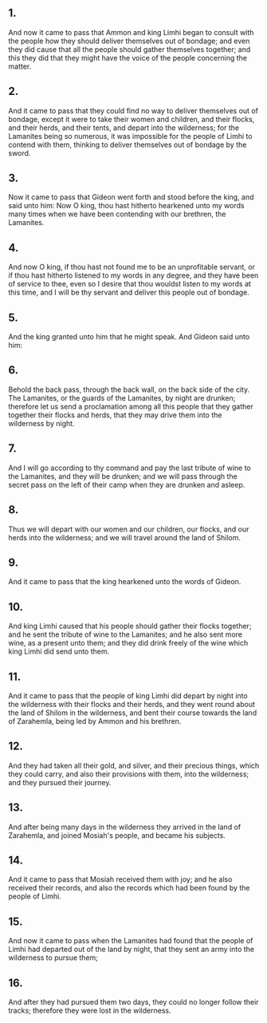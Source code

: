 ## 1.
And now it came to pass that Ammon and king Limhi began to consult with the people how they should deliver themselves out of bondage; and even they did cause that all the people should gather themselves together; and this they did that they might have the voice of the people concerning the matter.
## 2.
And it came to pass that they could find no way to deliver themselves out of bondage, except it were to take their women and children, and their flocks, and their herds, and their tents, and depart into the wilderness; for the Lamanites being so numerous, it was impossible for the people of Limhi to contend with them, thinking to deliver themselves out of bondage by the sword.
## 3.
Now it came to pass that Gideon went forth and stood before the king, and said unto him: Now O king, thou hast hitherto hearkened unto my words many times when we have been contending with our brethren, the Lamanites.
## 4.
And now O king, if thou hast not found me to be an unprofitable servant, or if thou hast hitherto listened to my words in any degree, and they have been of service to thee, even so I desire that thou wouldst listen to my words at this time, and I will be thy servant and deliver this people out of bondage.
## 5.
And the king granted unto him that he might speak. And Gideon said unto him:
## 6.
Behold the back pass, through the back wall, on the back side of the city. The Lamanites, or the guards of the Lamanites, by night are drunken; therefore let us send a proclamation among all this people that they gather together their flocks and herds, that they may drive them into the wilderness by night.
## 7.
And I will go according to thy command and pay the last tribute of wine to the Lamanites, and they will be drunken; and we will pass through the secret pass on the left of their camp when they are drunken and asleep.
## 8.
Thus we will depart with our women and our children, our flocks, and our herds into the wilderness; and we will travel around the land of Shilom.
## 9.
And it came to pass that the king hearkened unto the words of Gideon.
## 10.
And king Limhi caused that his people should gather their flocks together; and he sent the tribute of wine to the Lamanites; and he also sent more wine, as a present unto them; and they did drink freely of the wine which king Limhi did send unto them.
## 11.
And it came to pass that the people of king Limhi did depart by night into the wilderness with their flocks and their herds, and they went round about the land of Shilom in the wilderness, and bent their course towards the land of Zarahemla, being led by Ammon and his brethren.
## 12.
And they had taken all their gold, and silver, and their precious things, which they could carry, and also their provisions with them, into the wilderness; and they pursued their journey.
## 13.
And after being many days in the wilderness they arrived in the land of Zarahemla, and joined Mosiah's people, and became his subjects.
## 14.
And it came to pass that Mosiah received them with joy; and he also received their records, and also the records which had been found by the people of Limhi.
## 15.
And now it came to pass when the Lamanites had found that the people of Limhi had departed out of the land by night, that they sent an army into the wilderness to pursue them;
## 16.
And after they had pursued them two days, they could no longer follow their tracks; therefore they were lost in the wilderness.

